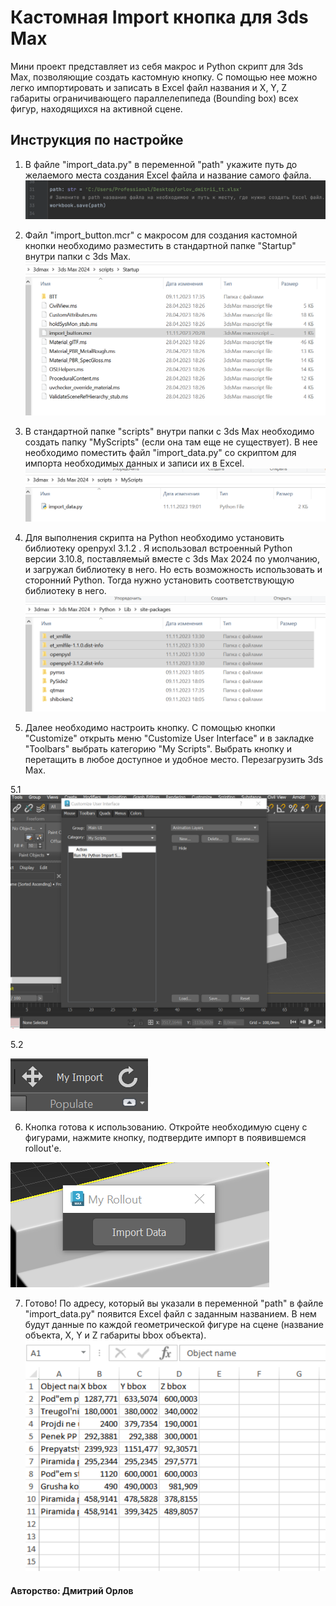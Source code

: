 # Кастомная Import кнопка для 3ds Max 

Мини проект представляет из себя макрос и Python скрипт для 3ds Max, позволяющие создать кастомную кнопку. С помощью нее можно легко импортировать и записать в Excel файл названия и X, Y, Z габариты ограничивающего параллелепипеда (Bounding box) всех фигур, находящихся на активной сцене. 

## Инструкция по настройке

1. В файле "import_data.py" в переменной "path" укажите путь до желаемого места создания Excel файла и название самого
   файла.
   ![change_path](./Screenshots/change_path.PNG)


2. Файл "import_button.mcr" с макросом для создания кастомной кнопки необходимо разместить в стандартной папке "Startup"
   внутри папки с 3ds Max.
   ![import_button](./Screenshots/macros.PNG)


3. В стандартной папке "scripts" внутри папки с 3ds Max необходимо создать папку "MyScripts" (если она там еще не
   существует). В нее необходимо поместить файл "import_data.py" со скриптом для импорта необходимых данных и записи их
   в Excel.
   ![import_data](./Screenshots/import_data.PNG)


4. Для выполнения скрипта на Python необходимо установить библиотеку openpyxl 3.1.2 . Я использовал встроенный Python
   версии 3.10.8, поставляемый вместе с 3ds Max 2024 по умолчанию, и загружал библиотеку в него. Но есть возможность
   использовать и сторонний Python. Тогда нужно установить соответствующую библиотеку в него.
   ![openpyxl](./Screenshots/openpyxl.PNG)


5. Далее необходимо настроить кнопку. С помощью кнопки "Customize" открыть меню "Customize User Interface" и в
   закладке "Toolbars" выбрать категорию "My Scripts". Выбрать кнопку и перетащить в любое доступное и удобное место.
   Перезагрузить 3ds Max.

5.1 ![customize](./Screenshots/customize.PNG)

5.2

![button](./Screenshots/button.PNG)

6. Кнопка готова к использованию. Откройте необходимую сцену с фигурами, нажмите кнопку, подтвердите импорт в
   появившемся rollout'е.

![rollout](./Screenshots/rollout.PNG)

7. Готово! По адресу, который вы указали в переменной "path" в файле "import_data.py" появится Excel файл с заданным
   названием. В нем будут данные по каждой геометрической фигуре на сцене (название объекта, X, Y и Z габариты bbox
   объекта).
   ![excel](./Screenshots/excel.PNG)

   
#### Авторство: Дмитрий Орлов